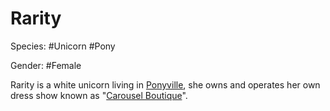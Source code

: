 # Rarity

Species: #Unicorn #Pony

Gender: #Female

Rarity is a white unicorn living in [Ponyville](../places/ponyville), she owns and operates her own dress show known as "[Carousel Boutique](../places/carousel-boutique)".
